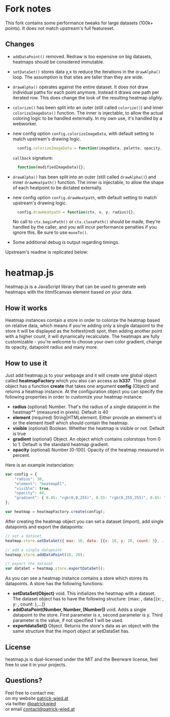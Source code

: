 # Fork notes

This fork contains some performance tweaks for large datasets (100k+ points). It does not match upstream's full featureset.

## Changes

- `addDataPoint()` removed. Redraw is too expensive on big datasets, heatmaps should be considered immutable.

- `setDataSet()` stores data y,x to reduce the iterations in the `drawAlpha()` loop. The assumption is that sites are taller than they are wide.

- `drawAlpha()` operates against the entire dataset. It does not draw individual paths for each point anymore. Instead it draws one path per iterated row.
  This does change the look of the resulting heatmap *slighly*.

- `colorize()` has been split into an outer (still called `colorize()`) and inner `colorizeImageData()` function. The inner is injectable, to allow the actual coloring logic to be handled externally. 
  In my own use, it's handled by a webworker.

- new config option `config.colorizeImageData`, with default setting to match upstream's drawing logic.
  ```javascript
    config.colorizeImageData = function(imageData, palette, opacity, premultiplyAlpha, callback){};
  ```

  `callback` signature:
  ```javascript
    function(modifiedImageData){};
  ```

- `drawAlpha()` has been split into an outer (still called `drawAlpha()`) and inner `drawHeatpath()` function. The inner is injectable, to allow the shape
  of each heatpoint to be dictated externally.

- new config option `config.drawHeatpath`, with default setting to match upstream's drawing logic.
  ```javascript
    config.drawHeatpath = function(ctx, x, y, radius){};
  ```
  No call to `ctx.beginPath()` or `ctx.closePath()` should be made, they're handled by the caller, and you will incur performance penalties if you ignore this. Be sure to use `moveTo()`.

- Some additional debug is output regarding timings.


Upstream's readme is replicated below:


# heatmap.js
heatmap.js is a JavaScript library that can be used to generate web heatmaps with the html5canvas element based on your data.

## How it works
Heatmap instances contain a store in order to colorize the heatmap based on relative data, which means if you're adding only a single datapoint to the store it will be displayed as the hottest(red) spot, then adding another point with a higher count, it will dynamically recalculate. 
The heatmaps are fully customizable - you're welcome to choose your own color gradient, change its opacity, datapoint radius and many more. 

## How to use it
Just add heatmap.js to your webpage and it will create one global object called **heatmapFactory** which you also can access as **h337**.
This global object has a function **create** that takes one argument **config** (Object) and returns a heatmap instance. 
At the configuration object you can specify the following properties in order to customize your heatmap instance:  

- **radius** (optional) Number. That's the radius of a single datapoint in the heatmap** (measured in pixels). Default is 40
- **element** (required) String|HTMLelement. Either provide an element's id or the element itself which should contain the heatmap.
- **visible** (optional) Boolean. Whether the heatmap is visible or not. Default is true
- **gradient** (optional) Object. An object which contains colorstops from 0 to 1. Default is the standard heatmap gradient.
- **opacity** (optional) Number [0-100]. Opacity of the heatmap measured in percent.

Here is an example instanciation:

```javascript
var config = {
    "radius": 30,
    "element": "heatmapEl",
    "visible": true,
    "opacity": 40,
    "gradient": { 0.45: "rgb(0,0,255)", 0.55: "rgb(0,255,255)", 0.65: "rgb(0,255,0)", 0.95: "yellow", 1.0: "rgb(255,0,0)" }
};

var heatmap = heatmapFactory.create(config);
```

After creating the heatmap object you can set a dataset (import), add single datapoints and export the datapoints:

```javascript
// set a dataset
heatmap.store.setDataSet({ max: 10, data: [{x: 10, y: 20, count: 5}, ...]});

// add a single datapoint
heatmap.store.addDataPoint(10, 20);

// export the dataset
var dataSet = heatmap.store.exportDataSet();
```

As you can see a heatmap instance contains a store which stores its datapoints. 
A store has the following functions:  

- **setDataSet(Object)** void. This initializes the heatmap with a dataset. The dataset object has to have the following structure: {max: <maximum count>, data:[{x: <dataPointX>, y: <dataPointY>, count: <valueAtXY>},...]}
- **addDataPoint(Number, Number, [Number])** void. Adds a single datapoint to the store. First parameter is x, second parameter is y. Third parameter is the value, if not specified 1 will be used.
- **exportdataSet()** Object. Returns the store's data as an object with the same structure that the import object at setDataSet has.

## License
heatmap.js is dual-licensed under the MIT and the Beerware license, feel free to use it in your projects. 

## Questions?
Feel free to contact me:  
on my website [patrick-wied.at](http://www.patrick-wied.at "")  
via twitter [@patrickwied](http://twitter.com/#!/patrickwied "")  
or email [contact@patrick-wied.at](mailto:contact@patrick-wied.at "")

